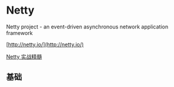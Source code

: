 # Netty

Netty project - an event-driven asynchronous network application framework 

[http://netty.io/](http://netty.io/)

[Netty 实战精髓](https://waylau.com/essential-netty-in-action/GETTING%20STARTED/Writing%20the%20echo%20server.html)

## 基础



	

